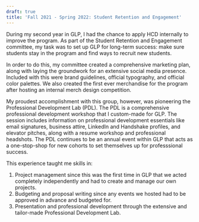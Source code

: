 ```yaml
---
draft: true
title: 'Fall 2021 - Spring 2022: Student Retention and Engagement'
---
```


During my second year in GLP, I had the chance to apply HCD internally to improve the program. As part of the Student Retention and Engagement committee, my task was to set up GLP for long-term success: make sure students stay in the program and find ways to recruit new students.

In order to do this, my committee created a comprehensive marketing plan, along with laying the groundwork for an extensive social media presence. Included with this were brand guidelines, official typography, and official color palettes. We also created the first ever merchandise for the program after hosting an internal merch design competition.

My proudest accomplishment with this group, however, was pioneering the Professional Development Lab (PDL). The PDL is a comprehensive professional development workshop that I custom-made for GLP. The session includes information on professional development essentials like email signatures, business attire, LinkedIn and Handshake profiles, and elevator pitches, along with a resume workshop and professional headshots. The PDL continues to be an annual event within GLP that acts as a one-stop-shop for new cohorts to set themselves up for professsional success.

This experience taught me skills in:

1. Project management since this was the first time in GLP that we acted completely independently and had to create and manage our own projects.
2. Budgeting and proposal writing since any events we hosted had to be approved in advance and budgeted for.
3. Presentation and professional development through the extensive and tailor-made Professional Development Lab.
